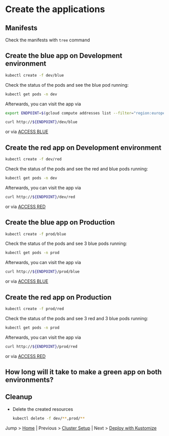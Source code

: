 # Create the applications

## Manifests

Check the manifests with `tree` command

## Create the blue app on Development environment

```bash
kubectl create -f dev/blue
```

Check the status of the pods and see the blue pod running: 
```bash
kubectl get pods -n dev
```

Afterwards, you can visit the app via 
```bash
export ENDPOINT=$(gcloud compute addresses list --filter="region:europe-west3" --filter="name=training-kh-addr" --format="get(address)")

curl http://${ENDPOINT}/dev/blue
```

or via [ACCESS BLUE](http://${ENDPOINT}/dev/blue)

## Create the red app on Development environment

```bash
kubectl create -f dev/red
```

Check the status of the pods and see the red and blue pods running: 

```bash
kubectl get pods -n dev
```

Afterwards, you can visit the app via 

```bash
curl http://${ENDPOINT}/dev/red
```

or via [ACCESS RED](http://${ENDPOINT}/dev/red)

## Create the blue app on Production

```bash
kubectl create -f prod/blue
```

Check the status of the pods and see 3 blue pods running: 

```bash
kubectl get pods -n prod
```

Afterwards, you can visit the app via 

```bash
curl http://${ENDPOINT}/prod/blue
```

or via [ACCESS BLUE](http://${ENDPOINT}/prod/blue)

## Create the red app on Production

```bash
kubectl create -f prod/red
```

Check the status of the pods and see 3 red and 3 blue pods running: 

```bash
kubectl get pods -n prod
```

Afterwards, you can visit the app via 

```bash
curl http://${ENDPOINT}/prod/red
```

or via [ACCESS RED](http://${ENDPOINT}/prod/red)

## How long will it take to make a green app on both environments?

## Cleanup
* Delete the created resources
  ```bash
  kubectl delete -f dev/**,prod/**
  ```

Jump > [Home](../README.md) | Previous > [Cluster Setup](../00_setup/README.md) | Next > [Deploy with Kustomize](02_deploy-with-kustomize/README.md)